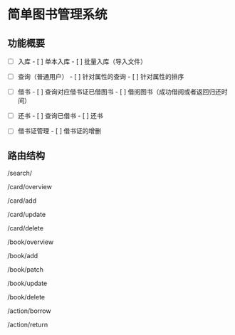 # 简单图书管理系统

## 功能概要

- [ ] 入库
      - [ ] 单本入库
      - [ ] 批量入库（导入文件）
- [ ] 查询（普通用户）
      - [ ] 针对属性的查询
      - [ ] 针对属性的排序
- [ ] 借书
      - [ ] 查询对应借书证已借图书
      - [ ] 借阅图书（成功借阅或者返回归还时间）
- [ ] 还书
      - [ ] 查询已借书
      - [ ] 还书
- [ ] 借书证管理
      - [ ] 借书证的增删



## 路由结构

/search/

/card/overview

/card/add

/card/update

/card/delete

/book/overview

/book/add

/book/patch

/book/update

/book/delete

/action/borrow

/action/return